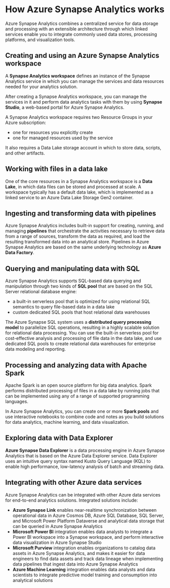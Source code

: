 # How Azure Synapse Analytics works

Azure Synapse Analytics combines a centralized service for data storage and processing with an extensible architecture through which linked services enable you to integrate commonly used data stores, processing platforms, and visualization tools.

## Creating and using an Azure Synapse Analytics workspace

A **Synapse Analytics workspace** defines an instance of the Synapse Analytics service in which you can manage the services and data resources needed for your analytics solution. 

After creating a Synapse Analytics workspace, you can manage the services in it and perform data analytics tasks with them by using **Synapse Studio**, a web-based portal for Azure Synapse Analytics.

A Synapse Analytics workspace requires two Resource Groups in your Azure subscription:
- one for resources you explicitly create
- one for managed resources used by the service

It also requires a Data Lake storage account in which to store data, scripts, and other artifacts.

## Working with files in a data lake

One of the core resources in a Synapse Analytics workspace is a **Data Lake**, in which data files can be stored and processed at scale. A workspace typically has a default data lake, which is implemented as a linked service to an Azure Data Lake Storage Gen2 container. 

## Ingesting and transforming data with pipelines

Azure Synapse Analytics includes built-in support for creating, running, and managing **pipelines** that orchestrate the activities necessary to retrieve data from a range of sources, transform the data as required, and load the resulting transformed data into an analytical store. Pipelines in Azure Synapse Analytics are based on the same underlying technology as **Azure Data Factory**.

## Querying and manipulating data with SQL

Azure Synapse Analytics supports SQL-based data querying and manipulation through two kinds of **SQL pool** that are based on the SQL Server relational database engine:
- a built-in serverless pool that is optimized for using relational SQL semantics to query file-based data in a data lake
- custom dedicated SQL pools that host relational data warehouses

The Azure Synapse SQL system uses a **distributed query processing model** to parallelize SQL operations, resulting in a highly scalable solution for relational data processing. You can use the built-in serverless pool for cost-effective analysis and processing of file data in the data lake, and use dedicated SQL pools to create relational data warehouses for enterprise data modeling and reporting.

## Processing and analyzing data with Apache Spark

Apache Spark is an open source platform for big data analytics. Spark performs distributed processing of files in a data lake by running jobs that can be implemented using any of a range of supported programming languages.

In Azure Synapse Analytics, you can create one or more **Spark pools** and use interactive notebooks to combine code and notes as you build solutions for data analytics, machine learning, and data visualization.

## Exploring data with Data Explorer

**Azure Synapse Data Explorer** is a data processing engine in Azure Synapse Analytics that is based on the Azure Data Explorer service. Data Explorer uses an intuitive query syntax named Kusto Query Language (KQL) to enable high performance, low-latency analysis of batch and streaming data.

## Integrating with other Azure data services

Azure Synapse Analytics can be integrated with other Azure data services for end-to-end analytics solutions. Integrated solutions include:
- **Azure Synapse Link** enables near-realtime synchronization between operational data in Azure Cosmos DB, Azure SQL Database, SQL Server, and Microsoft Power Platform Dataverse and analytical data storage that can be queried in Azure Synapse Analytics
- **Microsoft Power BI** integration enables data analysts to integrate a Power BI workspace into a Synapse workspace, and perform interactive data visualization in Azure Synapse Studio
- **Microsoft Purview** integration enables organizations to catalog data assets in Azure Synapse Analytics, and makes it easier for data engineers to find data assets and track data lineage when implementing data pipelines that ingest data into Azure Synapse Analytics
- **Azure Machine Learning** integration enables data analysts and data scientists to integrate predictive model training and consumption into analytical solutions
